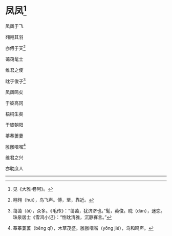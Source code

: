    

# 凤凤[^1]

凤凤于飞

翙翙其羽

亦傅于天[^2]

蔼蔼髦士

维君之使

眈于俊子[^3]

凤凤鸣矣

于彼高冈

梧桐生矣

于彼朝阳

菶菶萋萋

雝雝喈喈[^4]

维君之兴

亦耽庶人

* * *

[^1]: 见《大雅·卷阿》。
[^2]: 翙翙（huì），鸟飞声。傅，至，靠近。
[^3]: 蔼蔼（ǎi），众多。《毛传》：“蔼蔼，犹济济也。”髦，英俊。眈（dān），迷恋。珠泉居士《雪鸿小记》：“性眈清雅，沉静寡言。”
[^4]: 菶菶萋萋（běng qī），木草茂盛。雝雝喈喈（yōng jié），鸟和鸣声。